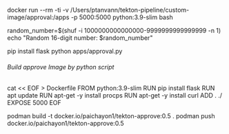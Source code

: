 docker run --rm -ti -v /Users/ptanvann/tekton-pipeline/custom-image/approval:/apps -p 5000:5000 python:3.9-slim bash

random_number=$(shuf -i 1000000000000000-9999999999999999 -n 1)
echo "Random 16-digit number: $random_number"



pip install flask
python apps/approval.py <approvecode>


###### Build approve Image by python script
cat << EOF > Dockerfile
FROM python:3.9-slim
RUN pip install flask
RUN apt update
RUN apt-get -y install procps
RUN apt-get -y install curl
ADD . ./
EXPOSE 5000
EOF

podman build -t docker.io/paichayon1/tekton-approve:0.5  .
podman push docker.io/paichayon1/tekton-approve:0.5 
